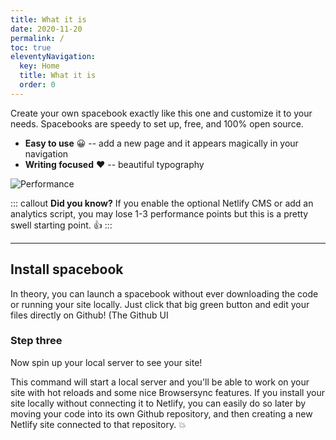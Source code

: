 ```yaml
---
title: What it is
date: 2020-11-20
permalink: /
toc: true
eleventyNavigation:
  key: Home
  title: What it is
  order: 0
---
```

Create your own spacebook exactly like this one and customize it to your needs. Spacebooks are speedy to set up, free, and 100% open source.

* **Easy to use** 😀 -- add a new page and it appears magically in your navigation
* **Writing focused** ❤️ -- beautiful typography

![Performance](/static/img/spacebook.png)

::: callout
**Did you know?** If you enable the optional Netlify CMS or add an analytics script, you may lose 1-3 performance points but this is a pretty swell starting point. 👍
:::

- - -

## Install spacebook

In theory, you can launch a spacebook without ever downloading the code or running your site locally. Just click that big green button and edit your files directly on Github! (The Github UI

### Step three

Now spin up your local server to see your site!

This command will start a local server and you'll be able to work on your site with hot reloads and some nice Browsersync features. If you install your site locally without connecting it to Netlify, you can easily do so later by moving your code into its own Github repository, and then creating a new Netlify site connected to that repository. 💥
